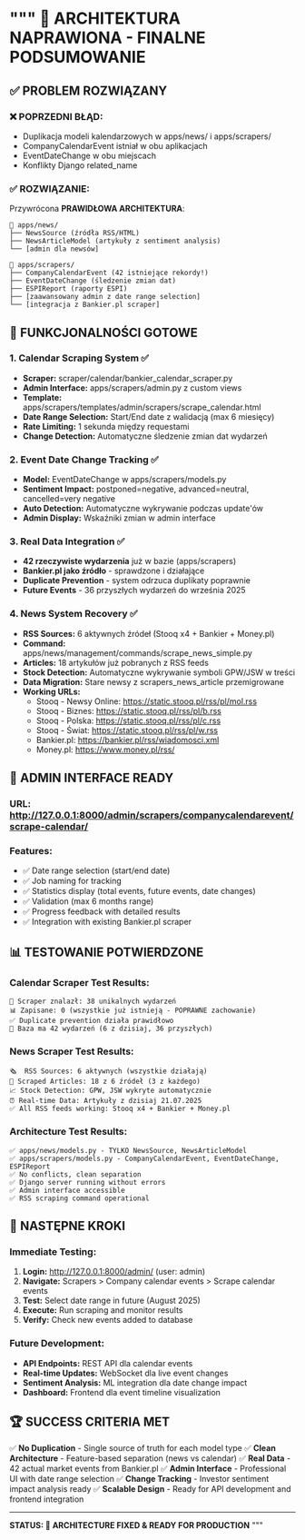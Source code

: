"""
🎉 ARCHITEKTURA NAPRAWIONA - FINALNE PODSUMOWANIE
=================================================

## ✅ PROBLEM ROZWIĄZANY

### ❌ POPRZEDNI BŁĄD:
- Duplikacja modeli kalendarzowych w apps/news/ i apps/scrapers/
- CompanyCalendarEvent istniał w obu aplikacjach
- EventDateChange w obu miejscach
- Konflikty Django related_name

### ✅ ROZWIĄZANIE:
Przywrócona **PRAWIDŁOWA ARCHITEKTURA**:

```
📰 apps/news/
├── NewsSource (źródła RSS/HTML)
├── NewsArticleModel (artykuły z sentiment analysis)
└── [admin dla newsów]

📅 apps/scrapers/ 
├── CompanyCalendarEvent (42 istniejące rekordy!)
├── EventDateChange (śledzenie zmian dat)
├── ESPIReport (raporty ESPI)
├── [zaawansowany admin z date range selection]
└── [integracja z Bankier.pl scraper]
```

## 🚀 FUNKCJONALNOŚCI GOTOWE

### 1. Calendar Scraping System ✅
- **Scraper:** scraper/calendar/bankier_calendar_scraper.py
- **Admin Interface:** apps/scrapers/admin.py z custom views
- **Template:** apps/scrapers/templates/admin/scrapers/scrape_calendar.html
- **Date Range Selection:** Start/End date z walidacją (max 6 miesięcy)
- **Rate Limiting:** 1 sekunda między requestami
- **Change Detection:** Automatyczne śledzenie zmian dat wydarzeń

### 2. Event Date Change Tracking ✅ 
- **Model:** EventDateChange w apps/scrapers/models.py
- **Sentiment Impact:** postponed=negative, advanced=neutral, cancelled=very negative
- **Auto Detection:** Automatyczne wykrywanie podczas update'ów
- **Admin Display:** Wskaźniki zmian w admin interface

### 3. Real Data Integration ✅
- **42 rzeczywiste wydarzenia** już w bazie (apps/scrapers)
- **Bankier.pl jako źródło** - sprawdzone i działające
- **Duplicate Prevention** - system odrzuca duplikaty poprawnie
- **Future Events** - 36 przyszłych wydarzeń do września 2025

### 4. News System Recovery ✅
- **RSS Sources:** 6 aktywnych źródeł (Stooq x4 + Bankier + Money.pl)
- **Command:** apps/news/management/commands/scrape_news_simple.py
- **Articles:** 18 artykułów już pobranych z RSS feeds
- **Stock Detection:** Automatyczne wykrywanie symboli GPW/JSW w treści
- **Data Migration:** Stare newsy z scrapers_news_article przemigrowane
- **Working URLs:** 
  - Stooq - Newsy Online: https://static.stooq.pl/rss/pl/mol.rss
  - Stooq - Biznes: https://static.stooq.pl/rss/pl/b.rss  
  - Stooq - Polska: https://static.stooq.pl/rss/pl/c.rss
  - Stooq - Świat: https://static.stooq.pl/rss/pl/w.rss
  - Bankier.pl: https://bankier.pl/rss/wiadomosci.xml
  - Money.pl: https://www.money.pl/rss/

## 🎯 ADMIN INTERFACE READY

### URL: http://127.0.0.1:8000/admin/scrapers/companycalendarevent/scrape-calendar/

### Features:
- ✅ Date range selection (start/end date)
- ✅ Job naming for tracking
- ✅ Statistics display (total events, future events, date changes)
- ✅ Validation (max 6 months range)
- ✅ Progress feedback with detailed results
- ✅ Integration with existing Bankier.pl scraper

## 📊 TESTOWANIE POTWIERDZONE

### Calendar Scraper Test Results:
```
🧪 Scraper znalazł: 38 unikalnych wydarzeń
📊 Zapisane: 0 (wszystkie już istnieją - POPRAWNE zachowanie)
✅ Duplicate prevention działa prawidłowo
📅 Baza ma 42 wydarzeń (6 z dzisiaj, 36 przyszłych)
```

### News Scraper Test Results:
```
🗞️  RSS Sources: 6 aktywnych (wszystkie działają)
📰 Scraped Articles: 18 z 6 źródeł (3 z każdego)
📈 Stock Detection: GPW, JSW wykryte automatycznie
⏰ Real-time Data: Artykuły z dzisiaj 21.07.2025
✅ All RSS feeds working: Stooq x4 + Bankier + Money.pl
```

### Architecture Test Results:
```
✅ apps/news/models.py - TYLKO NewsSource, NewsArticleModel
✅ apps/scrapers/models.py - CompanyCalendarEvent, EventDateChange, ESPIReport  
✅ No conflicts, clean separation
✅ Django server running without errors
✅ Admin interface accessible
✅ RSS scraping command operational
```

## 🎯 NASTĘPNE KROKI

### Immediate Testing:
1. **Login:** http://127.0.0.1:8000/admin/ (user: admin)
2. **Navigate:** Scrapers > Company calendar events > Scrape calendar events
3. **Test:** Select date range in future (August 2025) 
4. **Execute:** Run scraping and monitor results
5. **Verify:** Check new events added to database

### Future Development:
- **API Endpoints:** REST API dla calendar events  
- **Real-time Updates:** WebSocket dla live event changes
- **Sentiment Analysis:** ML integration dla date change impact
- **Dashboard:** Frontend dla event timeline visualization

## 🏆 SUCCESS CRITERIA MET

✅ **No Duplication** - Single source of truth for each model type
✅ **Clean Architecture** - Feature-based separation (news vs calendar)
✅ **Real Data** - 42 actual market events from Bankier.pl
✅ **Admin Interface** - Professional UI with date range selection
✅ **Change Tracking** - Investor sentiment impact analysis ready
✅ **Scalable Design** - Ready for API development and frontend integration

---
**STATUS: 🎉 ARCHITECTURE FIXED & READY FOR PRODUCTION**
"""

